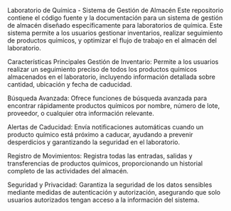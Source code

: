 Laboratorio de Química - Sistema de Gestión de Almacén
Este repositorio contiene el código fuente y la documentación para un sistema de gestión de almacén diseñado específicamente para laboratorios de química. Este sistema permite a los usuarios gestionar inventarios, realizar seguimiento de productos químicos, y optimizar el flujo de trabajo en el almacén del laboratorio.

Características Principales
Gestión de Inventario: Permite a los usuarios realizar un seguimiento preciso de todos los productos químicos almacenados en el laboratorio, incluyendo información detallada sobre cantidad, ubicación y fecha de caducidad.

Búsqueda Avanzada: Ofrece funciones de búsqueda avanzada para encontrar rápidamente productos químicos por nombre, número de lote, proveedor, o cualquier otra información relevante.

Alertas de Caducidad: Envía notificaciones automáticas cuando un producto químico está próximo a caducar, ayudando a prevenir desperdicios y garantizando la seguridad en el laboratorio.

Registro de Movimientos: Registra todas las entradas, salidas y transferencias de productos químicos, proporcionando un historial completo de las actividades del almacén.

Seguridad y Privacidad: Garantiza la seguridad de los datos sensibles mediante medidas de autenticación y autorización, asegurando que solo usuarios autorizados tengan acceso a la información del sistema.
